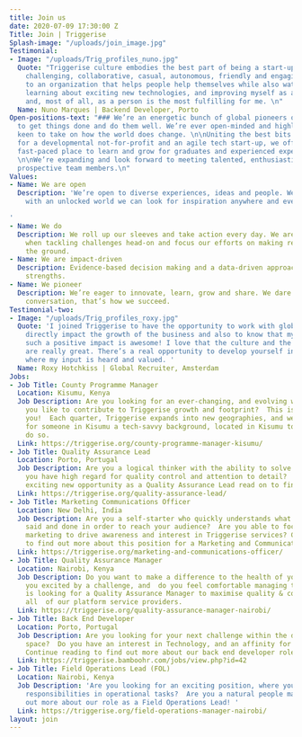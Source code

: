 ```yaml
---
title: Join us
date: 2020-07-09 17:30:00 Z
Title: Join | Triggerise
Splash-image: "/uploads/join_image.jpg"
Testimonial:
- Image: "/uploads/Trig_profiles_nuno.jpg"
  Quote: "Triggerise culture embodies the best part of being a start-up - it's relaxed,
    challenging, collaborative, casual, autonomous, friendly and engaging.  Contributing
    to an organization that helps people help themselves while also watching it grow,
    learning about exciting new technologies, and improving myself as a developer
    and, most of all, as a person is the most fulfilling for me. \n"
  Name: Nuno Marques | Backend Developer, Porto
Open-positions-text: "### We’re an energetic bunch of global pioneers on a mission
  to get things done and do them well. We’re ever open-minded and highly impact-driven,
  keen to take on how the world does change. \n\nUniting the best bits of working
  for a developmental not-for-profit and an agile tech start-up, we offer an inspiring
  fast-paced place to learn and grow for graduates and experienced experts alike.
  \n\nWe’re expanding and look forward to meeting talented, enthusiastic and driven
  prospective team members.\n"
Values:
- Name: We are open
  Description: 'We’re open to diverse experiences, ideas and people. We believe that
    with an unlocked world we can look for inspiration anywhere and everywhere.

'
- Name: We do
  Description: We roll up our sleeves and take action every day. We are fast and fearless
    when tackling challenges head-on and focus our efforts on making real impact on
    the ground.
- Name: We are impact-driven
  Description: Evidence-based decision making and a data-driven approach are our core
    strengths.
- Name: We pioneer
  Description: We’re eager to innovate, learn, grow and share. We dare to change the
    conversation, that’s how we succeed.
Testimonial-two:
- Image: "/uploads/Trig_profiles_roxy.jpg"
  Quote: 'I joined Triggerise to have the opportunity to work with global colleagues,
    directly impact the growth of the business and also to know that my work is creating
    such a positive impact is awesome! I love that the culture and the people here
    are really great. There’s a real opportunity to develop yourself in an environment
    where my input is heard and valued. '
  Name: Roxy Hotchkiss | Global Recruiter, Amsterdam
Jobs:
- Job Title: County Programme Manager
  Location: Kisumu, Kenya
  Job Description: Are you looking for an ever-changing, and evolving working environment?  Would
    you like to contribute to Triggerise growth and footprint?  This is the role for
    you!  Each quarter, Triggerise expands into new geographies, and we are looking
    for someone in Kisumu a tech-savvy background, located in Kisumu to help us to
    do so.
  Link: https://triggerise.org/county-programme-manager-kisumu/
- Job Title: Quality Assurance Lead
  Location: Porto, Portugal
  Job Description: Are you a logical thinker with the ability to solve complex problems?  Do
    you have high regard for quality control and attention to detail?  We have an
    exciting new opportunity as a Quality Assurance Lead read on to find out more.
  Link: https://triggerise.org/quality-assurance-lead/
- Job Title: Marketing Communications Officer
  Location: New Delhi, India
  Job Description: Are you a self-starter who quickly understands what needs to be
    said and done in order to reach your audience?  Are you able to focus on targeted
    marketing to drive awareness and interest in Triggerise services? Continue reading
    to find out more about this position for a Marketing and Communications Officer.
  Link: https://triggerise.org/marketing-and-communications-officer/
- Job Title: Quality Assurance Manager
  Location: Nairobi, Kenya
  Job Description: Do you want to make a difference to the health of your community?  Are
    you excited by a challenge, and  do you feel comfortable managing teams of implementers?  Triggerise
    is looking for a Quality Assurance Manager to maximise quality & compliance among
    all  of our platform service providers.
  Link: https://triggerise.org/quality-assurance-manager-nairobi/
- Job Title: Back End Developer
  Location: Porto, Portugal
  Job Description: Are you looking for your next challenge within the development
    space?  Do you have an interest in Technology, and an affinity for back end development?
    Continue reading to find out more about our back end developer role.
  Link: https://triggerise.bamboohr.com/jobs/view.php?id=42
- Job Title: Field Operations Lead (FOL)
  Location: Nairobi, Kenya
  Job Description: 'Are you looking for an exciting position, where you have multiple
    responsibilities in operational tasks?  Are you a natural people manager?  Find
    out more about our role as a Field Operations Lead! '
  Link: https://triggerise.org/field-operations-manager-nairobi/
layout: join
---
```


